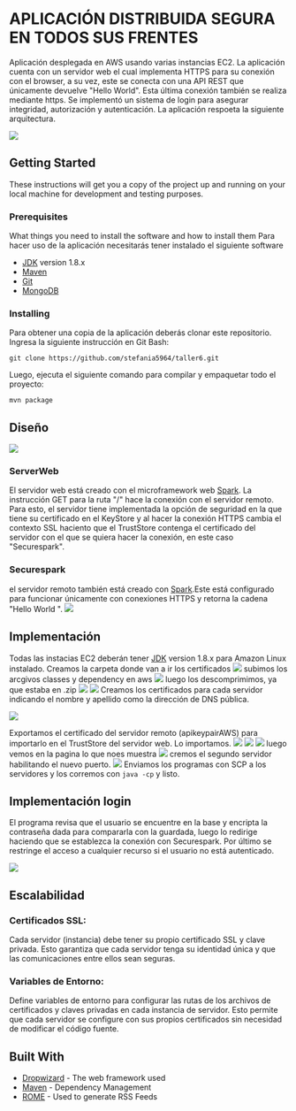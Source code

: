 # **APLICACIÓN DISTRIBUIDA SEGURA EN TODOS SUS FRENTES**

Aplicación desplegada en AWS usando varias instancias EC2. La aplicación cuenta con un servidor web el cual implementa HTTPS para su conexión con el browser, a su vez, este se conecta con una API REST que únicamente devuelve "Hello World". Esta última conexión también se realiza mediante https. Se implementó un sistema de login para asegurar integridad, autorización y autenticación. La aplicación respoeta la siguiente arquitectura.

![](src/img/0.png)

## Getting Started

These instructions will get you a copy of the project up and running on your local machine for development and testing purposes.

### Prerequisites

What things you need to install the software and how to install them
Para hacer uso de la aplicación necesitarás tener instalado el siguiente software
- [JDK](https://docs.aws.amazon.com/es_es/corretto/latest/corretto-8-ug/amazon-linux-install.html) version 1.8.x
- [Maven](https://maven.apache.org/download.cgi)
- [Git](https://git-scm.com/downloads)
- [MongoDB](https://docs.aws.amazon.com/dms/latest/sbs/chap-mongodb2documentdb.02.html)


### Installing

Para obtener una copia de la aplicación deberás clonar este repositorio. Ingresa la siguiente instrucción en Git Bash:

```
git clone https://github.com/stefania5964/taller6.git
```

Luego, ejecuta el siguiente comando para compilar y empaquetar todo el proyecto:

```
mvn package
```


## **Diseño**
![](src/img/4.png)
### ServerWeb
El servidor web está creado con el microframework web [Spark](https://sparkjava.com/). La instrucción GET para la ruta "/" hace la conexión con el servidor remoto. Para esto, el servidor tiene implementada la opción de seguridad en la que tiene su certificado en el KeyStore y al hacer la conexión HTTPS cambia el contexto SSL haciento que el TrustStore contenga el certificado del servidor con el que se quiera hacer la conexión, en este caso "Securespark".

### Securespark
el servidor remoto también está creado con [Spark](https://sparkjava.com/).Este está configurado para funcionar únicamente con conexiones HTTPS y retorna la cadena "Hello World ".
![](src/img/3.png)

## **Implementación**
Todas las instacias EC2 deberán tener [JDK](https://docs.aws.amazon.com/es_es/corretto/latest/corretto-8-ug/amazon-linux-install.html) version 1.8.x para Amazon Linux instalado.
Creamos la carpeta donde van a ir los certificados
![](src/img/1.png)
subimos  los arcgivos classes y dependency en aws
![](src/img/2.png)
luego los descomprimimos, ya que estaba en .zip
![](src/img/5.png)
![](src/img/6.png)
Creamos los certificados para cada servidor indicando el nombre y apellido como la dirección de DNS pública.

![](src/img/7.png)

Exportamos el certificado del servidor remoto (apikeypairAWS) para importarlo en el TrustStore del servidor web.
Lo importamos.
![](src/img/8.png)
![](src/img/9.png)
![](src/img/11.png)
luego vemos en la pagina lo que noes muestra
![](src/img/10.png)
cremos el segundo servidor habilitando el nuevo puerto.
![](src/img/12.png)
Enviamos los programas con SCP a los servidores y los corremos con ```java -cp``` y listo.



## **Implementación login**


El programa revisa que el usuario se encuentre en la base y encripta la contraseña dada para compararla
con la guardada, luego lo redirige haciendo que se establezca la conexión con Securespark.
Por último se restringe el acceso a cualquier recurso si el usuario no está autenticado.

![](src/img/13.png)
## **Escalabilidad**
### **Certificados SSL:**
Cada servidor (instancia) debe tener su propio certificado SSL y clave privada. Esto garantiza que cada servidor tenga su identidad única y que las comunicaciones entre ellos sean seguras.

### **Variables de Entorno:**

Define variables de entorno para configurar las rutas de los archivos de certificados y claves privadas en cada instancia de servidor. Esto permite que cada servidor se configure con sus propios certificados sin necesidad de modificar el código fuente.


## Built With

* [Dropwizard](http://www.dropwizard.io/1.0.2/docs/) - The web framework used
* [Maven](https://maven.apache.org/) - Dependency Management
* [ROME](https://rometools.github.io/rome/) - Used to generate RSS Feeds


